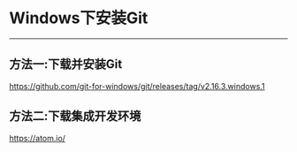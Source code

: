 # Windows下安装Git

---
## 方法一:下载并安装Git

https://github.com/git-for-windows/git/releases/tag/v2.16.3.windows.1


## 方法二:下载集成开发环境

https://atom.io/


